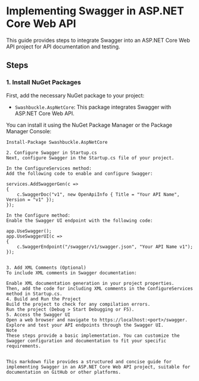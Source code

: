 # Implementing Swagger in ASP.NET Core Web API

This guide provides steps to integrate Swagger into an ASP.NET Core Web API project for API documentation and testing.

## Steps

### 1. Install NuGet Packages

First, add the necessary NuGet package to your project:

- `Swashbuckle.AspNetCore`: This package integrates Swagger with ASP.NET Core Web API.

You can install it using the NuGet Package Manager or the Package Manager Console:

```shell
Install-Package Swashbuckle.AspNetCore

2. Configure Swagger in Startup.cs
Next, configure Swagger in the Startup.cs file of your project.

In the ConfigureServices method:
Add the following code to enable and configure Swagger:

services.AddSwaggerGen(c =>
{
    c.SwaggerDoc("v1", new OpenApiInfo { Title = "Your API Name", Version = "v1" });
});

In the Configure method:
Enable the Swagger UI endpoint with the following code:

app.UseSwagger();
app.UseSwaggerUI(c =>
{
    c.SwaggerEndpoint("/swagger/v1/swagger.json", "Your API Name v1");
});


3. Add XML Comments (Optional)
To include XML comments in Swagger documentation:

Enable XML documentation generation in your project properties.
Then, add the code for including XML comments in the ConfigureServices method in Startup.cs.
4. Build and Run the Project
Build the project to check for any compilation errors.
Run the project (Debug > Start Debugging or F5).
5. Access the Swagger UI
Open a web browser and navigate to https://localhost:<port>/swagger.
Explore and test your API endpoints through the Swagger UI.
Note
These steps provide a basic implementation. You can customize the Swagger configuration and documentation to fit your specific requirements.


This markdown file provides a structured and concise guide for implementing Swagger in an ASP.NET Core Web API project, suitable for documentation on GitHub or other platforms.

